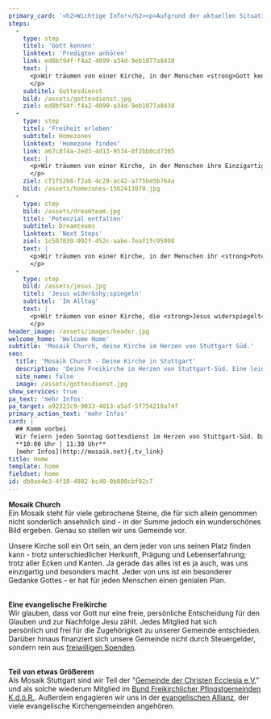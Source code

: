 ```yaml
---
primary_card: '<h2>Wichtige Info!</h2><p>Aufgrund der aktuellen Situation finden zurzeit keine Gottesdienste in der Römerstraße statt. Stattdessen bringen wir den Gottesdienst in dein Wohnzimmer. Um 11 Uhr wollen wir gemeinsam per Livestream feiern.<br><a href="/live/">Zum Livestream</a></p><p>Viele weitere Infos und Bible Studies teilen wir momentan über Instagram.<br><a href="https://instagram.com/mosaik_church" target="_blank">Mosaik Church auf Instagram</a><br><br></p><p>Wenn du momentan aufgrund von COVID-19 in einer schwierigen Situation steckst und Hilfe brauchst, schreib uns einfach eine E-Mail. Wir werden sehen, wie wir dir helfen können.<br><a href="/kontakt/">Nachricht schreiben</a></p>'
steps:
  -
    type: step
    titel: 'Gott kennen'
    linktext: 'Predigten anhören'
    link: ed8bf94f-f4a2-4099-a34d-9eb1077a8438
    text: |
      <p>Wir träumen von einer Kirche, in der Menschen <strong>Gott kennen</strong> und in intensiver Beziehung zu ihm stehen!
      </p>
    subtitel: Gottesdienst
    bild: /assets/gottesdienst.jpg
    ziel: ed8bf94f-f4a2-4099-a34d-9eb1077a8438
  -
    type: step
    titel: 'Freiheit erleben'
    subtitel: Homezones
    linktext: 'Homezone finden'
    link: a67c8f4a-2ed3-4d13-9534-0f2bb0cd7305
    text: |
      <p>Wir träumen von einer Kirche, in der Menschen ihre Einzigartigkeit erkennen und echte <strong>Freiheit erleben</strong>.
      </p>
    ziel: cf1f52b8-f2ab-4c29-ac42-a775be5b764a
    bild: /assets/homezones-1562411070.jpg
  -
    type: step
    bild: /assets/dreamteam.jpg
    titel: 'Potenzial entfalten'
    subtitel: Dreamteams
    linktext: 'Next Steps'
    ziel: 1c507839-092f-452c-aabe-7eaf1fc95998
    text: |
      <p>Wir träumen von einer Kirche, in der Menschen ihr <strong>Potenzial entfalten</strong>, um gemeinsam an etwas Gewaltigem zu bauen!
      </p>
  -
    type: step
    bild: /assets/jesus.jpg
    titel: 'Jesus wider&shy;spiegeln'
    subtitel: 'Im Alltag'
    text: |
      <p>Wir träumen von einer Kirche, die <strong>Jesus widerspiegelt</strong> und seine Liebe in die Mitte der Gesellschaft trägt.
      </p>
header_image: /assets/images/header.jpg
welcome_home: 'Welcome Home'
subtitle: 'Mosaik Church, deine Kirche im Herzen von Stuttgart Süd.'
seo:
  title: 'Mosaik Church - Deine Kirche in Stuttgart'
  description: 'Deine Freikirche im Herzen von Stuttgart-Süd. Eine leidenschaftliche & menschenorientierte Gemeinde mit vielen jungen Erwachsenen, voller Liebe für Jesus!'
  site_name: false
  image: /assets/gottesdienst.jpg
show_services: true
pa_text: 'mehr Infos'
pa_target: a92323c9-9033-4013-a5af-5f754218a74f
primary_action_text: 'mehr Infos'
card: |
  ## Komm vorbei
  Wir feiern jeden Sonntag Gottesdienst im Herzen von Stuttgart-Süd. Dazu gehören inspirierende LiveMusik, mitreißende Messages und starke gemeinsame Zeiten. Du bist herzlich eingeladen dabei zu sein, um mit uns zu feiern! 
  **10:00 Uhr | 11:30 Uhr**
  [mehr Infos](http://mosaik.net){.tv_link}
title: Home
template: home
fieldset: home
id: db0ae4e3-4f10-4802-bc40-0b880cbf02c7
---
```

<p><strong>Mosaik Church<br></strong>Ein Mosaik steht für viele gebrochene Steine, die für sich allein genommen nicht sonderlich ansehnlich sind - in der Summe jedoch ein wunderschönes Bild ergeben. Genau so stellen wir uns Gemeinde vor.&nbsp;</p><p>Unsere Kirche soll ein Ort sein, an dem jeder von uns seinen Platz finden kann - trotz unterschiedlicher Herkunft, Prägung und Lebenserfahrung; trotz aller Ecken und Kanten. Ja gerade das alles ist es ja auch, was uns einzigartig und besonders macht. Jeder von uns ist ein besonderer Gedanke Gottes - er hat für jeden Menschen einen genialen Plan.<br><br></p><p><strong>Eine evangelische Freikirche</strong>&nbsp;<br>Wir glauben, dass vor Gott nur eine freie, persönliche Entscheidung für den Glauben und zur Nachfolge Jesu zählt. Jedes Mitglied hat sich persönlich&nbsp;und frei für die Zugehörigkeit zu unserer Gemeinde entschieden. Darüber hinaus finanziert sich unsere Gemeinde nicht durch Steuergelder, sondern rein aus&nbsp;<a rel="noopener" href="https://mosaik-stuttgart.net/geben.html">freiwilligen Spenden</a>.<br><br></p><p><strong>Teil von etwas Größerem</strong><br>Als Mosaik Stuttgart sind wir Teil der "<a href="https://www.ecclesia-kirchen.de/" rel="noopener" target="_blank">Gemeinde der Christen Ecclesia e.V.</a>" und als solche wiederum Mitglied im&nbsp;<a href="http://www.bfp.de/" rel="noopener" target="_blank">Bund Freikirchlicher Pfingstgemeinden K.d.ö.R.</a>.&nbsp;Außerdem engagieren wir uns in der&nbsp;<a rel="noopener" href="http://www.ea-stuttgart.de/" target="_blank">evangelischen Allianz</a>, der viele evangelische Kirchengemeinden angehören.&nbsp;</p>